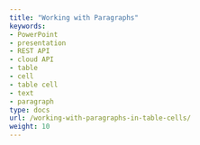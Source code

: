 ```yaml
---
title: "Working with Paragraphs"
keywords:
- PowerPoint
- presentation
- REST API
- cloud API
- table
- cell
- table cell
- text
- paragraph
type: docs
url: /working-with-paragraphs-in-table-cells/
weight: 10
---
```

